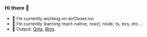 ### Hi there 👋
- 🔭 I’m currently working on airCloset.inc
- 🌱 I’m currently learning react-native, react, node, ts, ecs, etc...
- 💪 Output: [Qiita](https://qiita.com/nitaking), [Blog](https://blog.nitaking.dev/).

<!--
**nitaking/nitaking** is a ✨ _special_ ✨ repository because its `README.md` (this file) appears on your GitHub profile.

Here are some ideas to get you started:

- 🔭 I’m currently working on ...
- 🌱 I’m currently learning ...
- 👯 I’m looking to collaborate on ...
- 🤔 I’m looking for help with ...
- 💬 Ask me about ...
- 📫 How to reach me: ...
- 😄 Pronouns: ...
- ⚡ Fun fact: ...
-->
